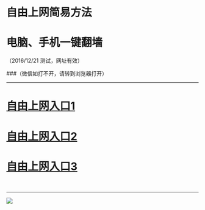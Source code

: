 ﻿# 自由上网简易方法

# 电脑、手机一键翻墙

（2016/12/21 测试，网址有效）


###（微信如打不开，请转到浏览器打开）



***
# <a href="https://d2jwkwr2nagmbi.cloudfront.net/?tz=fq?id=1" target="_blank">自由上网入口1</a>
# <a href="https://d3bqced04cd1t5.cloudfront.net/?tz=fq?id=2" target="_blank">自由上网入口2</a>
# <a href="https://github.com/ogate/ogate/blob/master/README.md?1218" target="_blank">自由上网入口3</a>
﻿
***



<img src="https://camo.githubusercontent.com/36add6748031b745384a169f17479823eb9e30f0/68747470733a2f2f6461746d7861376f31777571312e636c6f756466726f6e742e6e65742f7069632f796a66712d32303136313232316f6b2e706e67" /> 
